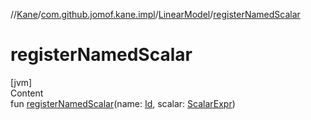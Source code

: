 //[Kane](../../index.md)/[com.github.jomof.kane.impl](../index.md)/[LinearModel](index.md)/[registerNamedScalar](register-named-scalar.md)



# registerNamedScalar  
[jvm]  
Content  
fun [registerNamedScalar](register-named-scalar.md)(name: [Id](../index.md#%5Bcom.github.jomof.kane.impl%2FId%2F%2F%2FPointingToDeclaration%2F%5D%2FClasslikes%2F-5102762), scalar: [ScalarExpr](../../com.github.jomof.kane/-scalar-expr/index.md))  



